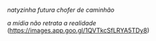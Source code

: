 *natyzinha*
 _futura chofer de caminhão_

 *a mídia não retrata a realidade*
 (https://images.app.goo.gl/1QVTkcSfLRYA5TDy8)
